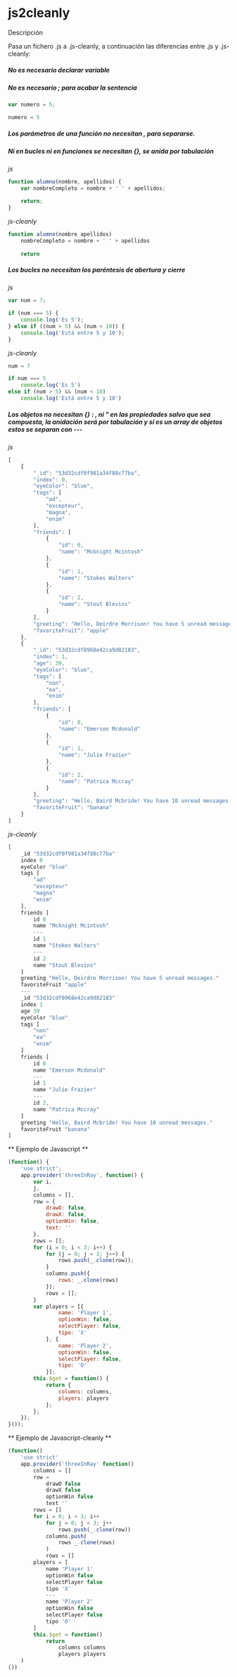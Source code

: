 js2cleanly
==========

Descripción

Pasa un fichero .js a .js-cleanly, a continuación las diferencias entre .js y .js-cleanly:

##### No es necesario declarar variable #####
##### No es necesario ; para acabar la sentencia #####

```javascript
var numero = 5;
```

```javascript
numero = 5
```


##### Los parámetros de una función no necesitan , para separarse. #####
##### Ni en bucles ni en funciones se necesitan {}, se anida por tabulación #####
*js*

```javascript
function alumno(nombre, apellidos) {
	var nombreCompleto = nombre + ' ' + apellidos;

	return;
}
```
*js-cleanly*

```javascript
function alumno(nombre apellidos)
	nombreCompleto = nombre + ' ' + apellidos
	
	return
```


##### Los bucles no necesitan los paréntesis de abertura y cierre #####
*js*

```javascript
var num = 7;

if (num === 5) {
	console.log('Es 5');
} else if ((num > 5) && (num < 10)) {
	console.log('Está entre 5 y 10');
}
```
*js-cleanly*

```javascript
num = 7

if num === 5
	console.log('Es 5')
else if (num > 5) && (num < 10)
	console.log('Está entre 5 y 10')
```


##### Los objetos no necesitan {} : , ni " en las propiedades salvo que sea compuesta, la anidación será por tabulación y si es un array de objetos estos se separan con --- #####
*js*

```javascript
[
    {
        "_id": "53d32cdf0f981a34f88c77ba",
        "index": 0,
        "eyeColor": "blue",
        "tags": [
            "ad",
            "excepteur",
            "magna",
            "enim"
        ],
        "friends": [
            {
                "id": 0,
                "name": "Mcknight Mcintosh"
            },
            {
                "id": 1,
                "name": "Stokes Walters"
            },
            {
                "id": 2,
                "name": "Stout Blevins"
            }
        ],
        "greeting": "Hello, Deirdre Morrison! You have 5 unread messages.",
        "favoriteFruit": "apple"
    },
    {
        "_id": "53d32cdf8968e42ca9d82183",
        "index": 1,
        "age": 39,
        "eyeColor": "blue",
        "tags": [
            "non",
            "ea",
            "enim"
        ],
        "friends": [
            {
                "id": 0,
                "name": "Emerson Mcdonald"
            },
            {
                "id": 1,
                "name": "Julie Frazier"
            },
            {
                "id": 2,
                "name": "Patrica Mccray"
            }
        ],
        "greeting": "Hello, Baird Mcbride! You have 10 unread messages.",
        "favoriteFruit": "banana"
    }
]
```
*js-cleanly*

```javascript
[
    _id "53d32cdf0f981a34f88c77ba"
    index 0
    eyeColor "blue"
    tags [
        "ad"
        "excepteur"
        "magna"
        "enim"
    ],
    friends [
        id 0
        name "Mcknight Mcintosh"
    	---
        id 1
        name "Stokes Walters"
    	---
        id 2
        name "Stout Blevins"
    ]
    greeting "Hello, Deirdre Morrison! You have 5 unread messages."
    favoriteFruit "apple"
	---
    _id "53d32cdf8968e42ca9d82183"
    index 1
    age 39
    eyeColor "blue"
    tags [
        "non"
        "ea"
        "enim"
    ]
    friends [
        id 0
        name "Emerson Mcdonald"
    	---
        id 1
        name "Julie Frazier"
    	---
        id 2,
        name "Patrica Mccray"
    ]
    greeting "Hello, Baird Mcbride! You have 10 unread messages."
    favoriteFruit "banana"
]
```


** Ejemplo de Javascript **

```javascript
(function() {
	'use strict';
	app.provider('threeInRay', function() {
		var i,
		j,
		columns = [],
		row = {
			drawO: false,
			drawX: false,
			optionWin: false,
			text: ''
		},
		rows = [];
		for (i = 0; i < 3; i++) {
			for (j = 0; j < 3; j++) {
				rows.push(_.clone(row));
			}
			columns.push({
				rows: _.clone(rows)
			});
			rows = [];
		}
		var players = [{
				name: 'Player 1',
				optionWin: false,
				selectPlayer: false,
				tipo: 'X'
			}, {
				name: 'Player 2',
				optionWin: false,
				selectPlayer: false,
				tipo: 'O'
			}];
		this.$get = function() {
			return {
				columns: columns,
				players: players
			};
		};
	});
}());
```

** Ejemplo de Javascript-cleanly **

```javascript
(function()
    'use strict'
    app.provider('threeInRay' function()
        columns = []
        row = 
            drawO false
            drawX false
            optionWin false
            text ''
        rows = []
        for i = 0; i < 3; i++
            for j = 0; j < 3; j++
                rows.push(_.clone(row))
            columns.push(
                rows _.clone(rows)
            )
            rows = []
        players = [
            name 'Player 1'
            optionWin false
            selectPlayer false
            tipo 'X'
        	---
            name 'Player 2'
            optionWin false
            selectPlayer false
            tipo 'O'
        ]
        this.$get = function()
            return
                columns columns
                players players
    )
())
```